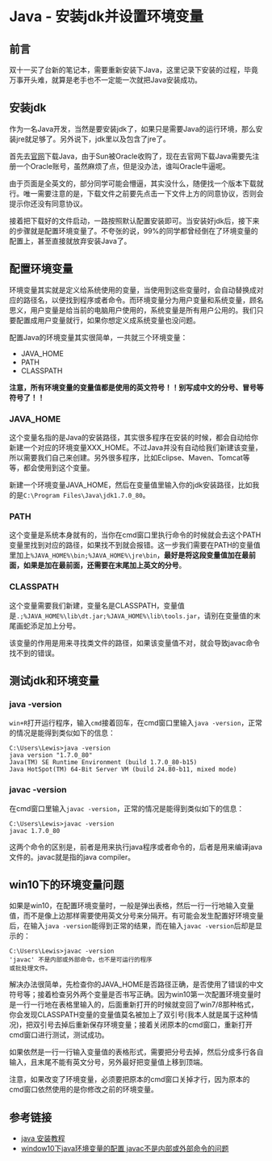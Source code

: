 # Java - 安装jdk并设置环境变量

## 前言

双十一买了台新的笔记本，需要重新安装下Java，这里记录下安装的过程，毕竟万事开头难，就算是老手也不一定能一次就把Java安装成功。

## 安装jdk

作为一名Java开发，当然是要安装jdk了，如果只是需要Java的运行环境，那么安装jre就足够了。另外说下，jdk里以及包含了jre了。

首先去[官网](https://www.oracle.com/technetwork/java/javase/downloads/jdk8-downloads-2133151.html)下载Java，由于Sun被Oracle收购了，现在去官网下载Java需要先注册一个Oracle账号，虽然麻烦了点，但是没办法，谁叫Oracle牛逼呢。

由于页面是全英文的，部分同学可能会懵逼，其实没什么，随便找一个版本下载就行。唯一需要注意的是，下载文件之前要先点击一下文件上方的同意协议，否则会提示你还没有同意协议。
<!--more-->

接着把下载好的文件启动，一路按照默认配置安装即可。当安装好jdk后，接下来的步骤就是配置环境变量了。不夸张的说，99%的同学都曾经倒在了环境变量的配置上，甚至直接就放弃安装Java了。

## 配置环境变量

环境变量其实就是定义给系统使用的变量，当使用到这些变量时，会自动替换成对应的路径名，以便找到程序或者命令。而环境变量分为用户变量和系统变量，顾名思义，用户变量是给当前的电脑用户使用的，系统变量是所有用户公用的。我们只要配置成用户变量就行，如果你想定义成系统变量也没问题。

配置Java的环境变量其实很简单，一共就三个环境变量：
* JAVA_HOME
* PATH
* CLASSPATH

**注意，所有环境变量的变量值都是使用的英文符号！！别写成中文的分号、冒号等符号了！！**

### JAVA_HOME

这个变量名指的是Java的安装路径，其实很多程序在安装的时候，都会自动给你新建一个对应的环境变量XXX_HOME。不过Java并没有自动给我们新建该变量，所以需要我们自己来创建。另外很多程序，比如Eclipse、Maven、Tomcat等等，都会使用到这个变量。

新建一个环境变量JAVA_HOME，然后在变量值里输入你的jdk安装路径，比如我的是`C:\Program Files\Java\jdk1.7.0_80`。

### PATH

这个变量是系统本身就有的，当你在cmd窗口里执行命令的时候就会去这个PATH变量里找到对应的路径，如果找不到就会报错。这一步我们需要在PATH的变量值里加上`%JAVA_HOME%\bin;%JAVA_HOME%\jre\bin`，**最好是将这段变量值加在最前面，如果是加在最前面，还需要在末尾加上英文的分号**。

### CLASSPATH

这个变量需要我们新建，变量名是CLASSPATH，变量值是`.;%JAVA_HOME%\lib\dt.jar;%JAVA_HOME%\lib\tools.jar`，请别在变量值的末尾画蛇添足加上分号。

该变量的作用是用来寻找类文件的路径，如果该变量值不对，就会导致javac命令找不到的错误。

## 测试jdk和环境变量

### java -version

`win+R`打开运行程序，输入`cmd`接着回车，在cmd窗口里输入`java -version`，正常的情况是能得到类似如下的信息：
```
C:\Users\Lewis>java -version
java version "1.7.0_80"
Java(TM) SE Runtime Environment (build 1.7.0_80-b15)
Java HotSpot(TM) 64-Bit Server VM (build 24.80-b11, mixed mode)
```

### javac -version

在cmd窗口里输入`javac -version`，正常的情况是能得到类似如下的信息：
```
C:\Users\Lewis>javac -version
javac 1.7.0_80
```

这两个命令的区别是，前者是用来执行java程序或者命令的，后者是用来编译java文件的。javac就是指的java compiler。

## win10下的环境变量问题

如果是win10，在配置环境变量时，一般是弹出表格，然后一行一行地输入变量值，而不是像上边那样需要使用英文分号来分隔开。有可能会发生配置好环境变量后，在输入`java -version`能得到正常的结果，而在输入`javac -version`后却是显示的：
```
C:\Users\Lewis>javac -version
'javac' 不是内部或外部命令，也不是可运行的程序
或批处理文件。
```

解决办法很简单，先检查你的JAVA_HOME是否路径正确，是否使用了错误的中文符号等；接着检查另外两个变量是否书写正确。因为win10第一次配置环境变量时是一行一行地在表格里输入的，后面重新打开的时候就变回了win7/8那种格式，你会发现CLASSPATH变量的变量值莫名被加上了双引号(我本人就是属于这种情况)，把双引号去掉后重新保存环境变量；接着关闭原本的cmd窗口，重新打开cmd窗口进行测试，测试成功。

如果依然是一行一行输入变量值的表格形式，需要把分号去掉，然后分成多行各自输入，且末尾不能有英文分号，另外最好把变量值上移到顶端。

注意，如果改变了环境变量，必须要把原本的cmd窗口关掉才行，因为原本的cmd窗口依然使用的是你修改之前的环境变量。

## 参考链接

* [java 安装教程](https://www.cnblogs.com/xuyangblog/p/5455381.html)
* [window10下java环境变量的配置 javac不是内部或外部命令的问题](https://www.cnblogs.com/weedboy/p/6920378.html)
